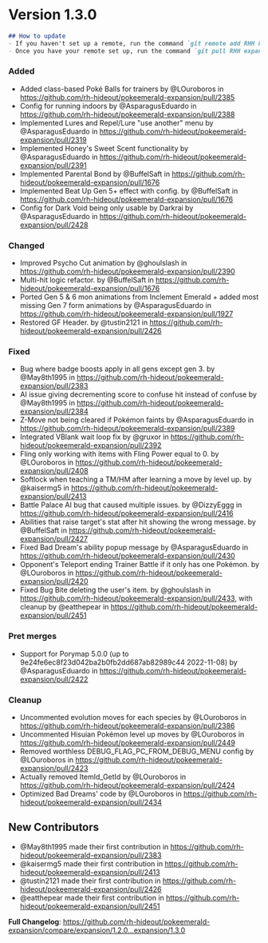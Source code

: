 # Version 1.3.0

```md
## How to update
- If you haven't set up a remote, run the command `git remote add RHH https://github.com/rh-hideout/pokeemerald-expansion`.
- Once you have your remote set up, run the command `git pull RHH expansion/1.3.0`.
```

### Added
* Added class-based Poké Balls for trainers by @LOuroboros in https://github.com/rh-hideout/pokeemerald-expansion/pull/2385
* Config for running indoors by @AsparagusEduardo in https://github.com/rh-hideout/pokeemerald-expansion/pull/2388
* Implemented Lures and Repel/Lure "use another" menu by @AsparagusEduardo in https://github.com/rh-hideout/pokeemerald-expansion/pull/2319
* Implemented Honey's Sweet Scent functionality by @AsparagusEduardo in https://github.com/rh-hideout/pokeemerald-expansion/pull/2391
* Implemented Parental Bond by @BuffelSaft in https://github.com/rh-hideout/pokeemerald-expansion/pull/1676
* Implemented Beat Up Gen 5+ effect with config. by @BuffelSaft in https://github.com/rh-hideout/pokeemerald-expansion/pull/1676
* Config for Dark Void being only usable by Darkrai by @AsparagusEduardo in https://github.com/rh-hideout/pokeemerald-expansion/pull/2428

### Changed
* Improved Psycho Cut animation by @ghoulslash in https://github.com/rh-hideout/pokeemerald-expansion/pull/2390
* Multi-hit logic refactor. by @BuffelSaft in https://github.com/rh-hideout/pokeemerald-expansion/pull/1676
* Ported Gen 5 & 6 mon animations from Inclement Emerald + added most missing Gen 7 form animations by @AsparagusEduardo in https://github.com/rh-hideout/pokeemerald-expansion/pull/1927
* Restored GF Header. by @tustin2121 in https://github.com/rh-hideout/pokeemerald-expansion/pull/2426

### Fixed
* Bug where badge boosts apply in all gens except gen 3. by @May8th1995 in https://github.com/rh-hideout/pokeemerald-expansion/pull/2383
* AI issue giving decrementing score to confuse hit instead of confuse by @May8th1995 in https://github.com/rh-hideout/pokeemerald-expansion/pull/2384
* Z-Move not being cleared if Pokémon faints by @AsparagusEduardo in https://github.com/rh-hideout/pokeemerald-expansion/pull/2389
* Integrated VBlank wait loop fix by @gruxor in https://github.com/rh-hideout/pokeemerald-expansion/pull/2392
* Fling only working with items with Fling Power equal to 0. by @LOuroboros in https://github.com/rh-hideout/pokeemerald-expansion/pull/2408
* Softlock when teaching a TM/HM after learning a move by level up. by @kaisermg5 in https://github.com/rh-hideout/pokeemerald-expansion/pull/2413
* Battle Palace AI bug that caused multiple issues. by @DizzyEggg in https://github.com/rh-hideout/pokeemerald-expansion/pull/2416
* Abilities that raise target's stat after hit showing the wrong message. by @BuffelSaft in https://github.com/rh-hideout/pokeemerald-expansion/pull/2427
* Fixed Bad Dream's ability popup message by @AsparagusEduardo in https://github.com/rh-hideout/pokeemerald-expansion/pull/2430
* Opponent's Teleport ending Trainer Battle if it only has one Pokémon. by @LOuroboros in https://github.com/rh-hideout/pokeemerald-expansion/pull/2420
* Fixed Bug Bite deleting the user's item. by @ghoulslash in https://github.com/rh-hideout/pokeemerald-expansion/pull/2433, with cleanup by @eatthepear in https://github.com/rh-hideout/pokeemerald-expansion/pull/2451

### Pret merges
* Support for Porymap 5.0.0 (up to 9e24fe6ec8f23d042ba2b0fb2dd687ab82989c44 2022-11-08) by @AsparagusEduardo in https://github.com/rh-hideout/pokeemerald-expansion/pull/2422

### Cleanup
* Uncommented evolution moves for each species by @LOuroboros in https://github.com/rh-hideout/pokeemerald-expansion/pull/2386
* Uncommented Hisuian Pokémon level up moves by @LOuroboros in https://github.com/rh-hideout/pokeemerald-expansion/pull/2449
* Removed worthless DEBUG_FLAG_PC_FROM_DEBUG_MENU config by @LOuroboros in https://github.com/rh-hideout/pokeemerald-expansion/pull/2423
* Actually removed ItemId_GetId by @LOuroboros in https://github.com/rh-hideout/pokeemerald-expansion/pull/2424
* Optimized Bad Dreams' code by @LOuroboros in https://github.com/rh-hideout/pokeemerald-expansion/pull/2434

## New Contributors
* @May8th1995 made their first contribution in https://github.com/rh-hideout/pokeemerald-expansion/pull/2383
* @kaisermg5 made their first contribution in https://github.com/rh-hideout/pokeemerald-expansion/pull/2413
* @tustin2121 made their first contribution in https://github.com/rh-hideout/pokeemerald-expansion/pull/2426
* @eatthepear made their first contribution in https://github.com/rh-hideout/pokeemerald-expansion/pull/2451

**Full Changelog**: https://github.com/rh-hideout/pokeemerald-expansion/compare/expansion/1.2.0...expansion/1.3.0